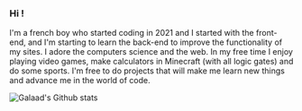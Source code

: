### Hi !

I'm a french boy who started coding in 2021 and I started with the front-end, and I'm starting to learn the back-end to improve the functionality of my sites. I adore the computers science and the web. In my free time I enjoy playing video games, make calculators in Minecraft (with all logic gates) and do some sports. I'm free to do projects that will make me learn new things and advance me in the world of code.

![Galaad's Github stats](https://github-readme-stats.vercel.app/api?username=imgalaad&show_icons=true&theme=apprentice)
